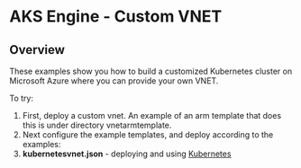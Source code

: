 # AKS Engine - Custom VNET

## Overview

These examples show you how to build a customized Kubernetes cluster on Microsoft Azure where you can provide your own VNET.

To try:

1. First, deploy a custom vnet.  An example of an arm template that does this is under directory vnetarmtemplate.
2. Next configure the example templates, and deploy according to the examples:
 1. **kubernetesvnet.json** - deploying and using [Kubernetes](../../docs/topics/features.md#feat-custom-vnet)
